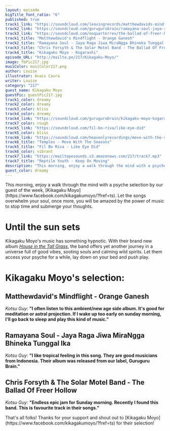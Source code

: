 ```yaml
---
layout: episode
bigTitle_font_ratio: "6"
published: true
track1_link: "https://soundcloud.com/leavingrecords/matthewdavids-mindflight-orange-ganesh"
track2_link: "https://soundcloud.com/gurugurubrain/ramayana-soul-jaya-raga-jiwa-mirangga-bhineka-tunggal-ika"
track3_link: "https://soundcloud.com/noquarterrex/the-ballad-of-freer-hollow-by-chris-forsyth-the-solar-motel-band"
track1_title: "Matthewdavid's Mindflight - Orange Ganesh"
track2_title: "Ramayana Soul - Jaya Raga Jiwa MiraNgga Bhineka Tunggal Ika"
track3_title: "Chris Forsyth & The Solar Motel Band - The Ballad Of Freer Hollow"
track4_title: "Kikagaku Moyo - Kogarashi"
episode_URL: "http://mailta.pe/217/Kikagaku-Moyo/"
image: fbPic217.jpg
musiColor: musiColor217.png
author: Louise
illustrator: Anais Caura
writer: Louise
category: "217"
guest_name: Kikagaku Moyo
guestPic: guestPic217.jpg
track1_color: dreamy
track2_color: dreamy
track3_color: bliss
track4_color: dreamy
track4_link: "https://soundcloud.com/gurugurubrain/kikagaku-moyo-kogarashi"
track7_color: rough
track5_link: "https://soundcloud.com/fil-bo-riva/like-eye-did"
track5_color: bliss
track6_link: "https://soundcloud.com/heavenlyrecordings/move-with-the-season-1?in=heavenlyrecordings/sets/sun-structures-1"
track6_title: "Temples - Move With The Seasons"
track5_title: "Fil Bo Riva - Like Eye Did"
track6_color: vibrant
track7_link: "https://mailtapesounds.s3.amazonaws.com/217/track7.mp3"
track7_title: "Reptile Youth - Keep On Moving"
description: "This morning, enjoy a walk through the mind with a psyche selection by our guest of the week, Kikagaku Moyo. It's time to stop and think."
guest_color: dreamy
---
```

<p id="introduction">This morning, enjoy a walk through the mind with a psyche selection by our guest of the week, [Kikagaku Moyo](https://www.facebook.com/kikagakumoyo/?fref=ts). Let the songs overwhelm your soul, once more, you will be amazed by the power of music to stop time and submerge your thoughts.</p>

# Until the sun sets

Kikagaku Moyo's music has something hypnotic. With their brand new album _[House in the Tall Grass](https://geometricpatterns.bandcamp.com/album/house-in-the-tall-grass)_, the band offers yet another journey in a universe full of good vibes, sooting souls and calming wild spirits. Let them access your psyche for a while, lay down on your bed and push play.
 
# Kikagaku Moyo's selection:

## Matthewdavid's Mindflight - Orange Ganesh
_Kotsu Guy_: **"**I often listen to this ambient/new age side album. It's good for meditation
or astral projection. If I wake up too early on sunday morning, I'll go back to sleep and play this kind of music.**"**

## Ramayana Soul - Jaya Raga Jiwa MiraNgga Bhineka Tunggal Ika
_Kotsu Guy_: **"**I like tropical feeling in this song. They are good musicians from Indonesia. Their album was released from our label, Guruguru Brain.**"**

## Chris Forsyth & The Solar Motel Band - The Ballad Of Freer Hollow
_Kotsu Guy_: **"**Endless epic jam for Sunday morning. Recently I found this band. This is favourite track in their songs.**"**

<p id="outroduction">That's all folks! Thanks for your support and shout out to [Kikagaku Moyo](https://www.facebook.com/kikagakumoyo/?fref=ts) for their selection!</p>
